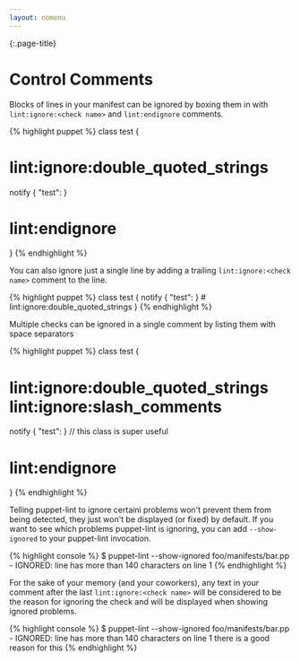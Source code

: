 ```yaml
---
layout: nomenu
---
```


{:.page-title}
# Control Comments

Blocks of lines in your manifest can be ignored by boxing them in with
`lint:ignore:<check name>` and `lint:endignore` comments.

{% highlight puppet %}
class test {
  # lint:ignore:double_quoted_strings
  notify { "test": }
  # lint:endignore
}
{% endhighlight %}

You can also ignore just a single line by adding a trailing `lint:ignore:<check
name>` comment to the line.

{% highlight puppet %}
class test {
  notify { "test": } # lint:ignore:double_quoted_strings
}
{% endhighlight %}

Multiple checks can be ignored in a single comment by listing them with space
separators

{% highlight puppet %}
class test {
  # lint:ignore:double_quoted_strings lint:ignore:slash_comments
  notify { "test": }
  // this class is super useful
  # lint:endignore
}
{% endhighlight %}

Telling puppet-lint to ignore certaini problems won't prevent them from being
detected, they just won't be displayed (or fixed) by default. If you want to
see which problems puppet-lint is ignoring, you can add `--show-ignored` to
your puppet-lint invocation.

{% highlight console %}
$ puppet-lint --show-ignored
foo/manifests/bar.pp - IGNORED: line has more than 140 characters on line 1
{% endhighlight %}

For the sake of your memory (and your coworkers), any text in your comment
after the last `lint:ignore:<check name>` will be considered to be the reason
for ignoring the check and will be displayed when showing ignored problems.

{% highlight console %}
$ puppet-lint --show-ignored
foo/manifests/bar.pp - IGNORED: line has more than 140 characters on line 1
  there is a good reason for this
{% endhighlight %}
